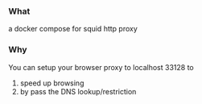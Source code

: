 ### What
a docker compose for squid http proxy

### Why
You can setup your browser proxy to localhost 33128 to 
1. speed up browsing
2. by pass the DNS lookup/restriction
